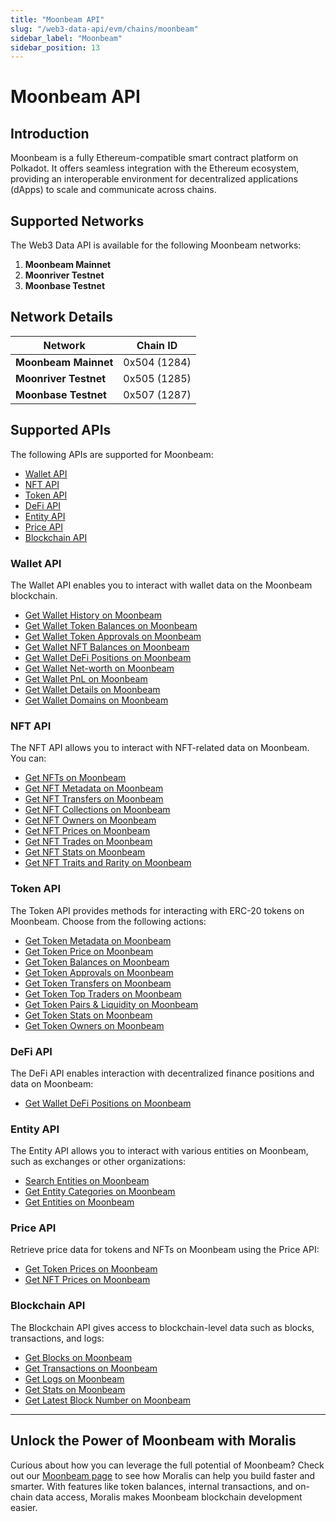 ```yaml
---
title: "Moonbeam API"
slug: "/web3-data-api/evm/chains/moonbeam"
sidebar_label: "Moonbeam"
sidebar_position: 13
---
```


# Moonbeam API

## Introduction

Moonbeam is a fully Ethereum-compatible smart contract platform on Polkadot. It offers seamless integration with the Ethereum ecosystem, providing an interoperable environment for decentralized applications (dApps) to scale and communicate across chains.

## Supported Networks

The Web3 Data API is available for the following Moonbeam networks:

1. **Moonbeam Mainnet**
2. **Moonriver Testnet**
3. **Moonbase Testnet**

## Network Details

| Network | Chain ID |
| ---- | ---- |
| **Moonbeam Mainnet**  | 0x504 (1284) |
| **Moonriver Testnet** | 0x505 (1285) |
| **Moonbase Testnet**  | 0x507 (1287) |

## Supported APIs

The following APIs are supported for Moonbeam:

- [Wallet API](/web3-data-api/evm/reference#wallet-api)
- [NFT API](/web3-data-api/evm/reference#nft-api)
- [Token API](/web3-data-api/evm/reference#token-api)
- [DeFi API](/web3-data-api/evm/reference#defi-api)
- [Entity API](/web3-data-api/evm/reference#entity-api)
- [Price API](/web3-data-api/evm/reference#price-api)
- [Blockchain API](/web3-data-api/evm/reference#blockchain-api)

### Wallet API

The Wallet API enables you to interact with wallet data on the Moonbeam blockchain.

- [Get Wallet History on Moonbeam](/web3-data-api/evm/reference#get-wallet-history)
- [Get Wallet Token Balances on Moonbeam](/web3-data-api/evm/reference#get-wallet-token-balances)
- [Get Wallet Token Approvals on Moonbeam](/web3-data-api/evm/reference#get-wallet-token-approvals)
- [Get Wallet NFT Balances on Moonbeam](/web3-data-api/evm/reference#get-wallet-nfts)
- [Get Wallet DeFi Positions on Moonbeam](/web3-data-api/evm/reference#get-wallet-defi-positions)
- [Get Wallet Net-worth on Moonbeam](/web3-data-api/evm/reference#get-wallet-net-worth)
- [Get Wallet PnL on Moonbeam](/web3-data-api/evm/reference#get-wallet-pnl)
- [Get Wallet Details on Moonbeam](/web3-data-api/evm/reference#get-wallet-details)
- [Get Wallet Domains on Moonbeam](/web3-data-api/evm/reference#get-wallet-domains)

### NFT API

The NFT API allows you to interact with NFT-related data on Moonbeam. You can:

- [Get NFTs on Moonbeam](/web3-data-api/evm/reference#get-nfts)
- [Get NFT Metadata on Moonbeam](/web3-data-api/evm/reference#get-nft-metadata)
- [Get NFT Transfers on Moonbeam](/web3-data-api/evm/reference#get-nft-transfers)
- [Get NFT Collections on Moonbeam](/web3-data-api/evm/reference#get-nft-collections)
- [Get NFT Owners on Moonbeam](/web3-data-api/evm/reference#get-nft-owners)
- [Get NFT Prices on Moonbeam](/web3-data-api/evm/reference#get-nft-prices)
- [Get NFT Trades on Moonbeam](/web3-data-api/evm/reference#get-nft-trades)
- [Get NFT Stats on Moonbeam](/web3-data-api/evm/reference#get-nft-stats)
- [Get NFT Traits and Rarity on Moonbeam](/web3-data-api/evm/reference#get-nft-traits-and-rarity)

### Token API

The Token API provides methods for interacting with ERC-20 tokens on Moonbeam. Choose from the following actions:

- [Get Token Metadata on Moonbeam](/web3-data-api/evm/reference#get-token-metadata)
- [Get Token Price on Moonbeam](/web3-data-api/evm/reference#get-token-price)
- [Get Token Balances on Moonbeam](/web3-data-api/evm/reference#get-token-balances)
- [Get Token Approvals on Moonbeam](/web3-data-api/evm/reference#get-token-approvals)
- [Get Token Transfers on Moonbeam](/web3-data-api/evm/reference#get-token-transfers)
- [Get Token Top Traders on Moonbeam](/web3-data-api/evm/reference#get-token-top-traders)
- [Get Token Pairs & Liquidity on Moonbeam](/web3-data-api/evm/reference#get-token-pairs--liquidity)
- [Get Token Stats on Moonbeam](/web3-data-api/evm/reference#get-token-stats)
- [Get Token Owners on Moonbeam](/web3-data-api/evm/reference#get-token-owners)

### DeFi API

The DeFi API enables interaction with decentralized finance positions and data on Moonbeam:

- [Get Wallet DeFi Positions on Moonbeam](/web3-data-api/evm/reference#get-wallet-defi-positions)

### Entity API

The Entity API allows you to interact with various entities on Moonbeam, such as exchanges or other organizations:

- [Search Entities on Moonbeam](/web3-data-api/evm/reference#search-entities)
- [Get Entity Categories on Moonbeam](/web3-data-api/evm/reference#get-entity-categories)
- [Get Entities on Moonbeam](/web3-data-api/evm/reference#get-entities)

### Price API

Retrieve price data for tokens and NFTs on Moonbeam using the Price API:

- [Get Token Prices on Moonbeam](/web3-data-api/evm/reference#get-token-prices)
- [Get NFT Prices on Moonbeam](/web3-data-api/evm/reference#get-nft-prices)

### Blockchain API

The Blockchain API gives access to blockchain-level data such as blocks, transactions, and logs:

- [Get Blocks on Moonbeam](/web3-data-api/evm/reference#get-blocks)
- [Get Transactions on Moonbeam](/web3-data-api/evm/reference#get-transactions)
- [Get Logs on Moonbeam](/web3-data-api/evm/reference#get-logs)
- [Get Stats on Moonbeam](/web3-data-api/evm/reference#get-stats)
- [Get Latest Block Number on Moonbeam](/web3-data-api/evm/reference#get-latest-block-number)

---

## Unlock the Power of Moonbeam with Moralis

Curious about how you can leverage the full potential of Moonbeam? Check out our [Moonbeam page](https://developers.moralis.com/chains/moonbeam/) to see how Moralis can help you build faster and smarter. With features like token balances, internal transactions, and on-chain data access, Moralis makes Moonbeam blockchain development easier.
